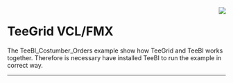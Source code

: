 <a href="https://www.steema.com/product/gridvcl">
<img align="right" src="http://www.teechart.net/img/logos/teegrid_vcl.png">
</a>

 TeeGrid VCL/FMX
=========================

The TeeBI_Costumber_Orders example 
show how TeeGrid and TeeBI works together. 
Therefore is necessary have installed TeeBI
to run the example in correct way.

----------------------------------------------------
